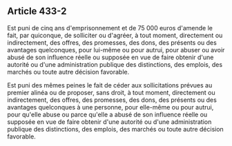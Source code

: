 Article 433-2
----
Est puni de cinq ans d'emprisonnement et de 75 000 euros d'amende le fait, par
quiconque, de solliciter ou d'agréer, à tout moment, directement ou
indirectement, des offres, des promesses, des dons, des présents ou des
avantages quelconques, pour lui-même ou pour autrui, pour abuser ou avoir abusé
de son influence réelle ou supposée en vue de faire obtenir d'une autorité ou
d'une administration publique des distinctions, des emplois, des marchés ou
toute autre décision favorable.

Est puni des mêmes peines le fait de céder aux sollicitations prévues au premier
alinéa ou de proposer, sans droit, à tout moment, directement ou indirectement,
des offres, des promesses, des dons, des présents ou des avantages quelconques à
une personne, pour elle-même ou pour autrui, pour qu'elle abuse ou parce qu'elle
a abusé de son influence réelle ou supposée en vue de faire obtenir d'une
autorité ou d'une administration publique des distinctions, des emplois, des
marchés ou toute autre décision favorable.
